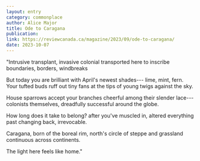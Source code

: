 ```yaml
---
layout: entry
category: commonplace
author: Alice Major
title: Ode to Caragana
publication:
link: https://reviewcanada.ca/magazine/2023/09/ode-to-caragana/
date: 2023-10-07
---
```


"Intrusive transplant,
invasive colonial
transported here
to inscribe boundaries,
borders, windbreaks

But today you are brilliant with
April's newest shades---
lime, mint, fern.
Your tufted buds ruff out tiny fans
at the tips of young twigs
against the sky.

House sparrows accept
your branches
cheerful
among their slender lace---
colonists themselves,
dreadfully successful
around the globe.

How long does it take to belong?
after you've muscled in,
altered everything
past changing back,
irrevocable.

Caragana,
born of the boreal rim,
north's circle
of steppe and grassland
continuous across continents.

The light here feels like home."
